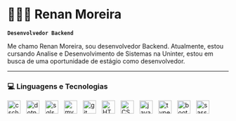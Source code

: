 # 👨🏽‍💻 Renan Moreira

**`Desenvolvedor Backend`**

Me chamo Renan Moreira, sou desenvolvedor Backend. Atualmente, estou cursando Analise e Desenvolvimento de Sistemas na Uninter, estou em busca de uma oportunidade de estágio como desenvolvedor.

---

### 💻 Linguagens e Tecnologias

<img
    align= "left"
    alt= "cscharp"
    title= "csharp"
    width= "30px"
    style="padding-right: 10px;"
    src="https://cdn.jsdelivr.net/gh/devicons/devicon@latest/icons/csharp/csharp-original.svg" 
/>

<img
    align= "left"
    alt= "dotnet"
    title= "dotnet"
    width= "30px"
    style="padding-right: 10px;"
    src="https://cdn.jsdelivr.net/gh/devicons/devicon@latest/icons/dotnetcore/dotnetcore-original.svg" 
/>

<img
    align= "left"
    alt= "sqlserver"
    title= "sqlserver"
    width= "30px"
    style="padding-right: 10px;"
    src="https://cdn.jsdelivr.net/gh/devicons/devicon@latest/icons/microsoftsqlserver/microsoftsqlserver-original.svg" 
/>

<img
    align= "left"
    alt= "mysql"
    title= "mysql"
    width= "30px"
    style="padding-right: 10px;"
    src="https://cdn.jsdelivr.net/gh/devicons/devicon@latest/icons/mysql/mysql-original.svg" 
/>

<img
    align= "left"
    alt= "git"
    title= "git"
    width= "30px"
    style="padding-right: 10px;"
    src="https://cdn.jsdelivr.net/gh/devicons/devicon@latest/icons/git/git-original.svg" 
/>

<img
    align= "left"
    alt= "HTML"
    title= "HTML"
    width= "30px"
    style="padding-right: 10px;"
    src="https://cdn.jsdelivr.net/gh/devicons/devicon@latest/icons/html5/html5-original.svg" 
/>

<img
    align= "left"
    alt= "CSS"
    title= "CSS"
    width= "30px"
    style="padding-right: 10px;"
    src="https://cdn.jsdelivr.net/gh/devicons/devicon@latest/icons/css3/css3-original.svg" 
/>

<img
    align= "left"
    alt= "javascript"
    title= "javascript"
    width= "30px"
    style="padding-right: 10px;"
    src="https://cdn.jsdelivr.net/gh/devicons/devicon@latest/icons/javascript/javascript-original.svg" 
/>

<img
    align= "left"
    alt= "typescript"
    title= "typescript"
    width= "30px"
    style="padding-right: 10px;"
    src="https://cdn.jsdelivr.net/gh/devicons/devicon@latest/icons/typescript/typescript-original.svg" 
/>

<img
    align= "left"
    alt= "bootstrap"
    title= "bootstrap"
    width= "30px"
    style="padding-right: 10px;"
    src="https://cdn.jsdelivr.net/gh/devicons/devicon@latest/icons/bootstrap/bootstrap-original.svg" 
/>

<img
    align= "left"
    alt= "sass"
    title= "sass"
    width= "30px"
    style="padding-right: 10px;"
    src="https://cdn.jsdelivr.net/gh/devicons/devicon@latest/icons/sass/sass-original.svg" 
/>

<br/>
<br/>
